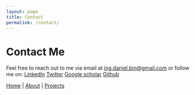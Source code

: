 ```yaml
---
layout: page
title: Contact
permalink: /contact/
---
```


# Contact Me

Feel free to reach out to me via email at ing.daniel.bin@gmail.com 
or follow me on:
 [LinkedIn](https://www.linkedin.com/in/daniel-flores-araiza-92018728/)
 [Twitter](https://twitter.com/Delfox29)
 [Google scholar](https://scholar.google.com/citations?user=p9c3YKsAAAAJ)
 [Github](https://github.com/DanielF29)

[Home](/) | [About](/about) | [Projects](/projects)

